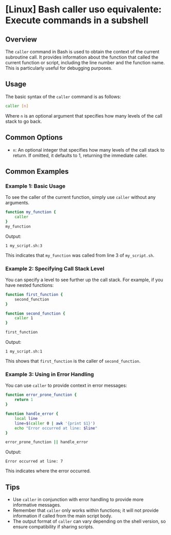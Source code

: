 # [Linux] Bash caller uso equivalente: Execute commands in a subshell

## Overview
The `caller` command in Bash is used to obtain the context of the current subroutine call. It provides information about the function that called the current function or script, including the line number and the function name. This is particularly useful for debugging purposes.

## Usage
The basic syntax of the `caller` command is as follows:

```bash
caller [n]
```

Where `n` is an optional argument that specifies how many levels of the call stack to go back.

## Common Options
- `n`: An optional integer that specifies how many levels of the call stack to return. If omitted, it defaults to 1, returning the immediate caller.

## Common Examples

### Example 1: Basic Usage
To see the caller of the current function, simply use `caller` without any arguments.

```bash
function my_function {
    caller
}
my_function
```

Output:
```
1 my_script.sh:3
```
This indicates that `my_function` was called from line 3 of `my_script.sh`.

### Example 2: Specifying Call Stack Level
You can specify a level to see further up the call stack. For example, if you have nested functions:

```bash
function first_function {
    second_function
}

function second_function {
    caller 1
}

first_function
```

Output:
```
1 my_script.sh:1
```
This shows that `first_function` is the caller of `second_function`.

### Example 3: Using in Error Handling
You can use `caller` to provide context in error messages:

```bash
function error_prone_function {
    return 1
}

function handle_error {
    local line
    line=$(caller 0 | awk '{print $1}')
    echo "Error occurred at line: $line"
}

error_prone_function || handle_error
```

Output:
```
Error occurred at line: 7
```
This indicates where the error occurred.

## Tips
- Use `caller` in conjunction with error handling to provide more informative messages.
- Remember that `caller` only works within functions; it will not provide information if called from the main script body.
- The output format of `caller` can vary depending on the shell version, so ensure compatibility if sharing scripts.